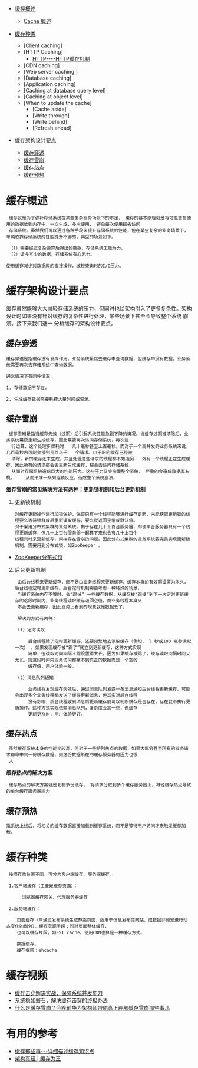 * [缓存概述](#缓存概述)
  * [Cache 概述](https://jverson.com/spring-boot-demo/cache/cache-0-introduction.html)
* [缓存种类](#缓存种类)
  * [Client caching]
  * [HTTP  Caching]  
    * [HTTP----HTTP缓存机制](https://juejin.im/post/5a1d4e546fb9a0450f21af23)
  * [CDN caching]
  * [Web server caching ]
  * [Database caching]
  * [Application caching]
  * [Caching at database query level]
  * [Caching at object level]
  * [When to update the cache]
    * [Cache aside]
    * [Write through]
    * [Write behind]
    * [Refresh ahead]

* 缓存架构设计要点
  * [缓存穿透](#缓存穿透)
  * [缓存雪崩](#缓存雪崩)
  * [缓存热点](#缓存热点)
  * [缓存预热](#缓存预热)

# 缓存概述 
     
  
     
     缓存就是为了弥补存储系统在某些复杂业务场景下的不足， 缓存的基本原理就是将可能重复使用的数据放到内存中，一次生成，多次使用， 避免每次使用都去访问
     存储系统。虽然我们可以通过各种手段来提升存储系统的性能，但在某些复杂的业务场景下，单纯依靠存储系统的性能提升不够的，典型的场景如下。
     
     （l）需要经过复杂运算后得出的数据，存储系统无能为力。
     （2）读多写少的数据，存储系统有心无力。
     
    使用缓存减少对数据库的直接操作，减轻查询时的I/O压力。
    
# 缓存架构设计要点

   缓存虽然能够大大减轻存储系统的压力，但同时也给架构引入了更多复杂性。架构设计时如果没有针对缓存的复杂性进行处理，某些场景下甚至会导致整个系统
   崩溃。接下来我们逐一 分析缓存的架构设计要点。    

## 缓存穿透

    缓存穿透是指缓存没有发挥作用，业务系统虽然去缓存中查询数据，但缓存中没有数据，业务系统需要再次去存储系统中查询数据。
    
    通常情况下有两种情况： 
    
    1. 存储数据不存在，
    
    2. 生成缓存数据需要耗费大量时间或资源。

## 缓存雪崩

     ﻿缓存雪崩是指当缓存失效（过期）后引起系统性能急剧下降的情况。当缓存过期被清除后，业务系统需要重新生成缓存，因此需要再次访问存储系统，再次进
      行运算，这个处理步骤耗时	 几十毫秒甚至上百毫秒。而对于一个高并发的业务系统来说，几百毫秒内可能会接到几百上千	 个请求。由于旧的缓存己经被
      清除，新的缓存还未生成，并且处理这些请求的线程都不知道另	 外有一个线程正在生成缓存，因此所有的请求都会去重新生成缓存，都会去访问存储系统，
      从而对存储系统造成巨大的性能压力。这些压力又会拖慢整个系统， 严重的会造成数据库右机，	 从而形成一系列连锁反应，造成整个系统崩溃。	 

**缓存雪崩的常见解决方法有两种：更新锁机制和后台更新机制**
  
  1. 更新锁机制
           
         对缓存更新操作进行加锁保护，保证只有一个线程能够进行缓存更新，未能获取更新锁的线程要么等待锁释放后重新读取缓存，要么就返回空值或默认值。
         对于采用分布式集群的业务系统，由于存在几十上百台服务器，即使单台服务器只有一个线程更新缓存，但几十上百台服务器一起算下来也会有几十上百个
         线程同时来更新缓存，同样存在雪崩的问题。因此分布式集群的业务系统要完美实现更新锁机制，需要用到分布式锁，如ZooKeeper 。
  
  * [ZooKeeper分布式锁]()
  
  2. 后台更新机制

          由后台线程来更新缓存，而不是由业务线程来更新缓存，缓存本身的有效期设置为永久，后台线程定时更新缓存。后台定时机制需要考虑一种特殊的场景，
          当缓存系统内存不够时，会“踢掉” 一些缓存数据，从缓存被“踢掉”到下一次定时更新缓存的这段时间内，业务线程读取缓存返回空值，而业务线程本身又
          不会去更新缓存，因此业务上看到的现象就是数据丢了。
          
          解决的方式有两种：
          
          (l）定时读取
          
              后台线程除了定时更新缓存，还要频繁地去读取缓存（例如， l 秒或100 毫秒读取一次） ，如果发现缓存被“踢了”就立刻更新缓存，这种方式实现
              简单，但读取时间间隔不能设置得太长，因为如果缓存被踢了，缓存读取间隔时间又太长，则这段时间内业务访问都拿不到真正的数据而是一个空的
              缓存值，用户体验一般。
          
          (2）消息队列通知
               
              业务线程发现缓存失效后，通过消息队列发送一条消息通知后台线程更新缓存。可能会出现多个业务线程都发送了缓存更新消息，但其实对后台线程
              没有影响，后台线程收到消息后更新缓存前可以判断缓存是否存在，存在就不执行更新操作。这种方式实现依赖消息队列，复杂度会高一些，但缓存
              更新更及时，用户体验更好。


## 缓存热点

     虽然缓存系统本身的性能比较高，但对于一些特别热点的数据，如果大部分甚至所有的业务请求都命中同一份缓存数据，则这份数据所在的缓存服务器的压力也很
     大

**缓存热点的解决方案**

     缓存热点的解决方案就是复制多份缓存， 将请求分散到多个缓存服务器上，减轻缓存热点导致的单台缓存服务器压力

## 缓存预热

    指系统上线后，将相关的缓存数据直接加载到缓存系统，而不是等待用户访问才来触发缓存加载。

# 缓存种类

     按照存放位置不同，可分为客户端缓存、服务端缓存。

     1.客户端缓存（主要是缓存页面）：

          浏览器缓存网关、代理服务器缓存

     2.服务端缓存：

        页面缓存（常通过发布系统生成静态页面，适用于信息发布类网站，或数据非频繁进行动态变化的部分）。缓存实现手段：可对页面整体缓存，
        也可以缓存片段，如ESI cache。使用CDN也算是一种缓存方式。

        数据缓存。
        缓存框架：ehcache

# 缓存视频

* [缓存击穿解决实战，保障系统并发能力](https://www.bilibili.com/video/av61006698)
* [系统稳如磐石，解决缓存击穿的终极办法](https://www.bilibili.com/video/av35897825/?spm_id_from=333.788.videocard.0)
* [什么是缓存雪崩？今晚前华为架构师带你真正理解缓存雪崩那些事儿](https://www.bilibili.com/video/av46230826/?spm_id_from=333.788.videocard.13)

# 有用的参考
* [缓存那些事---详细描述缓存知识点](https://tech.meituan.com/2017/03/17/cache-about.html)
* [架构真经 | 缓存为王](https://blog.csdn.net/qq_35246620/article/details/70234185)

